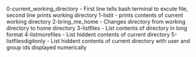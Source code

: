 0-current_working_directory - First line tells bash terminal to excute file, second line prints working directory
1-listit - prints contents of current working directory
2-bring_me_home - Changes directory from working directory to home directory
3-listfiles - List contents of directory in long format
4-listmorefiles - List hiddent contents of current directory
5-listfilesdigitonly - List hiddent contents of current directory with user and group ids displayed numerically